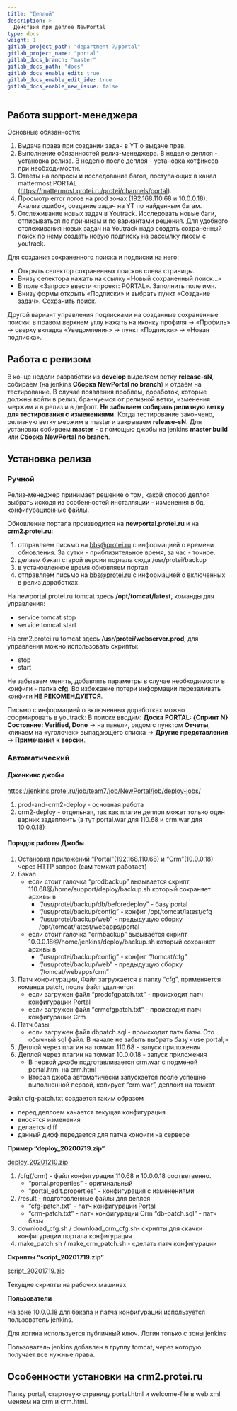 ```yaml
---
title: "Деплой"
description: >
  Действия при деплое NewPortal
type: docs
weight: 1
gitlab_project_path: "department-7/portal"
gitlab_project_name: "portal"
gitlab_docs_branch: "master"
gitlab_docs_path: "docs"
gitlab_docs_enable_edit: true
gitlab_docs_enable_edit_ide: true
gitlab_docs_enable_new_issue: false
---
```


## Работа support-менеджера


Основные обязанности:


1. Выдача права при создании задач в YT о выдаче прав.
2. Выполнение обязанностей релиз-менеджера. В неделю деплоя - установка релиза. В неделю после деплоя - установка хотфиксов при необходимости.
3. Ответы на вопросы и исследование багов, поступающих в канал mattermost PORTAL (https://mattermost.protei.ru/protei/channels/portal).
4. Просмотр error логов на prod зонах (192.168.110.68 и 10.0.0.18). Анализ ошибок, создание задач на YT по найденным багам.
5. Отслеживание новых задач в Youtrack. Исследовать новые баги, отписываться по причинам и по вариантами решения. Для удобного отслеживания новых задач на Youtrack надо создать сохраненный поиск по нему создать новую подписку на рассылку писем с youtrack. 


Для создания сохраненного поиска и подписки на него:


* Открыть селектор сохраненных поисков слева страницы.
* Внизу селектора нажать на ссылку «Новый сохраненный поиск…«
* В поле «Запрос» ввести «проект: PORTAL». Заполнить поле имя.
* Внизу формы открыть «Подписки» и выбрать пункт «Создание задач». Сохранить поиск.


Другой вариант управления подписками на созданные сохраненные поиски: в правом верхнем углу нажать на иконку профиля → «Профиль» → сверху вкладка «Уведомления» → пункт «Подписки» → «Новая подписка». 




## Работа с релизом


В конце недели разработки из **develop** выделяем ветку **release-sN**, собираем (на jenkins **Сборка NewPortal по branch**) и отдаём на тестирование.
В случае появления проблем, доработок, которые должны войти в релиз, бранчуемся от релизной ветки, изменения мержим и в релиз и в дефолт. **Не забываем собирать релизную ветку для тестирования с изменениями.**
Когда тестирование закончено, релизную ветку мержим в master и закрываем **release-sN**.
Для установки собираем **master** - с помощью джобы на jenkins **master build** или **Сборка NewPortal по branch**.


## Установка релиза
### Ручной


Релиз-менеджер принимает решение о том, какой способ деплоя выбрать исходя из особенностей инсталляции - изменения в бд, конфигурационные файлы.

Обновление портала производится на **newportal.protei.ru** и на **crm2.protei.ru**: 



1. отправляем письмо на bbs@protei.ru с информацией о времени обновления. За сутки - приблизительное время, за час - точное.
2. делаем бэкап старой версии портала сюда /usr/protei/backup
3. в установленное время обновляем портал
4. отправляем письмо на bbs@protei.ru с информацией о включенных в релиз доработках.


 На newportal.protei.ru tomcat здесь **/opt/tomcat/latest**, команды для управления:

* service tomcat stop
* service tomcat start


На crm2.protei.ru tomcat здесь **/usr/protei/webserver.prod**, для управления можно использовать скрипты:

* stop
* start


Не забываем менять, добавлять параметры в случае необходимости в конфиги - папка **cfg**. Во избежание потери информации перезаливать конфиги **НЕ РЕКОМЕНДУЕТСЯ**.

Письмо с информацией о включенных доработках можно сформировать в youtrack:
В поиске вводим: **Доска PORTAL: {Спринт N} Состояние: Verified, Done** → на панели, рядом с пунктом **Отчеты**, кликаем на «уголочек» выпадающего списка → **Другие представления** → **Примечания к версии**. 


### Автоматический
#### Дженкинс джобы

https://jenkins.protei.ru/job/team7/job/NewPortal/job/deploy-jobs/

1. prod-and-crm2-deploy - основная работа
2. crm2-deploy - отдельная, так как плагин деплоя может только один варник задеплоить (а тут portal.war для 110.68 и crm.war для 10.0.0.18)


#### Порядок работы Джобы

1. Остановка приложений “Portal”(192.168.110.68) и “Crm”(10.0.0.18) через HTTP запрос (сам томкат работает)
2. Бэкап
   - если стоит галочка “prodbackup” вызывается скрипт 110.68@/home/support/deploy/backup.sh который сохраняет архивы в
       - “/usr/protei/backup/db/beforedeploy” - базу portal
       - “/usr/protei/backup/config” - конфиг /opt/tomcat/latest/cfg
       - “/usr/protei/backup/web” - предыдущую сборку /opt/tomcat/latest/webapps/portal
   - если стоит галочка “crmbackup” вызывается скрипт 10.0.0.18@/home/jenkins/deploy/backup.sh который сохраняет архивы в
       - “/usr/protei/backup/config” - конфиг “/tomcat/cfg”
       - “/usr/protei/backup/web” - предыдущую сборку “/tomcat/webapps/crm”
3. Патч конфигурации, Файл загружается в папку “cfg”, применяется команда patch, после файл удаляется.
   - если загружен файл “prodcfgpatch.txt” - происходит патч конфигурации Portal
   - если загружен файл “crmcfgpatch.txt” - происходит патч конфигурации Crm
4. Патч базы
   -  если загружен файл dbpatch.sql - происходит патч базы. Это обычный sql файл. В начале не забыть выбрать базу «use portal;»
5. Деплой через плагин на томкат 110.68 - запуск приложения
6. Деплой через плагин на томкат 10.0.0.18 - запуск приложения
   - В первой джобе подготавливается crm.war c подменой portal.html на crm.html
   - Вторая джоба автоматически запускается после успешно выполненной первой, копирует “crm.war”, деплоит на томкат


Файл cfg-patch.txt создается таким образом


- перед деплоем качается текущая конфигурация
- вносятся изменения
- делается diff
- данный дифф передается для патча конфиги на сервере


**Пример “deploy_20200719.zip”**


[deploy_20201210.zip](deploy_20201210.zip)



1. /cfg(/crm) - файл конфигурации 110.68 и 10.0.0.18 соответвенно.
   - “portal.properties” - оригинальный
   - “portal_edit.properties” - конфигурация с изменениями
2. /result - подготовленные файлы для деплоя
   - “cfg-patch.txt” - патч конфигурации Portal
   - “crm-patch.txt” - патч конфигурации Crm “db-patch.sql” - патч базы
3. download_cfg.sh / download_crm_cfg.sh- скрипты для скачки конфигурации портала конфигурация
4. make_patch.sh / make_crm_patch.sh - сделать патч конфигурации


**Скрипты “script_20201719.zip”**


[script_20201719.zip](script_20201719.zip )


Текущие скрипты на рабочих машинах


**Пользователи**


На зоне 10.0.0.18 для бэкапа и патча конфигураций используется пользователь jenkins.

Для логина используется публичный ключ. Логин только с зоны jenkins

Пользователь jenkins добавлен в группу tomcat, через которую получает все нужные права. 


## Особенности установки на crm2.protei.ru


Папку portal, стартовую страницу portal.html и welcome-file в web.xml меняем на crm и crm.html. 













